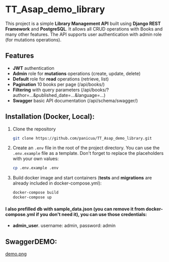 # TT_Asap_demo_library

This project is a simple **Library Management API** built using **Django REST Framework** and **PostgreSQL**. It allows all CRUD operations with Books and many other features. The API supports user authentication with admin role (for mutations operations).

## Features

- **JWT** authentication
- **Admin** role for **mutations** operations (create, update, delete)
- **Default** role for **read** operations (retrieve, list)
- **Pagination** 10 books per page (/api/books/)
- **Filtering** with query parameters (/api/books/?author=...&published_date=...&language=...)
- **Swagger** basic API documentation (/api/schema/swagger/)

## Installation (Docker, Local):

1. Clone the repository
    ```bash
    git clone https://github.com/panicua/TT_Asap_demo_library.git
    ```

2. Create an `.env` file in the root of the project directory. You can use the `.env.example` file as a template. Don't forget to replace the placeholders with your own values:
   ```sh
   cp .env.example .env
   ```

3. Build docker image and start containers (**tests** and **migrations** are already included in docker-compose.yml):
   ```sh
   docker-compose build
   docker-compose up
   ```

#### I also prefilled db with sample_data.json (you can remove it from docker-compose.yml if you don't need it), you can use those credentials:
- **admin_user**. username: admin, password: admin

## SwaggerDEMO:
[demo.png](github_images/swager_demo.png)